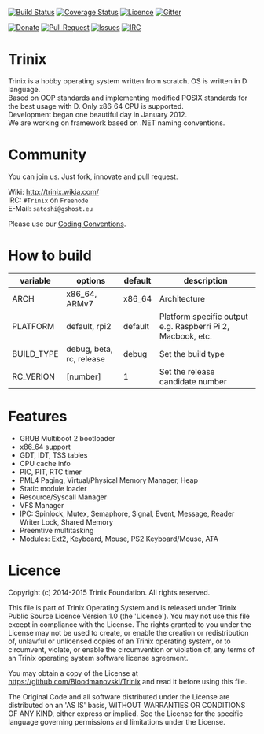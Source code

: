 [![Build Status](https://travis-ci.org/Bloodmanovski/Trinix.svg)](https://travis-ci.org/Bloodmanovski/Trinix)
[![Coverage Status](https://coveralls.io/repos/Bloodmanovski/Trinix/badge.svg?branch=master&service=github)](https://coveralls.io/github/Bloodmanovski/Trinix?branch=master)
[![Licence](https://img.shields.io/badge/Licence-TPSL-blue.svg)](https://github.com/Bloodmanovski/Trinix/blob/master/LICENCE)
[![Gitter](https://badges.gitter.im/Join%20Chat.svg)](https://gitter.im/Bloodmanovski/Trinix?utm_source=badge&utm_medium=badge&utm_campaign=pr-badge)

[![Donate](https://img.shields.io/badge/Bitcoin-Donate-blue.svg)](https://www.coinbase.com/checkouts/ac2ed28efccef2466352283006ef450c)
[![Pull Request](http://githubbadges.herokuapp.com/Bloodmanovski/Trinix/pulls)](https://github.com/Bloodmanovski/Trinix/issues)
[![Issues](http://githubbadges.herokuapp.com/Bloodmanovski/Trinix/issues)](https://github.com/Bloodmanovski/Trinix/pulls)
[![IRC](https://img.shields.io/badge/IRC-%23Trinix-orange.svg)](irc://irc.freenode.net/Trinix)

# Trinix #
Trinix is a hobby operating system written from scratch. OS is written in D language.  
Based on OOP standards and implementing modified POSIX standards for the best usage with D. Only x86_64 CPU is supported.  
Development began one beautiful day in January 2012.  
We are working on framework based on .NET naming conventions.


# Community #
You can join us. Just fork, innovate and pull request.

Wiki: http://trinix.wikia.com/  
IRC: `#Trinix` on `Freenode`  
E-Mail: `satoshi@gshost.eu`

Please use our [Coding Conventions](https://github.com/Bloodmanovski/Trinix/CC.md).


# How to build #

variable | options | default |description
-------- | ------- | ------- | -----------
ARCH | x86\_64, ARMv7 | x86_64 | Architecture
PLATFORM | default, rpi2 | default | Platform specific output e.g. Raspberri Pi 2, Macbook, etc.
BUILD_TYPE | debug, beta, rc, release | debug | Set the build type
RC_VERION | [number] | 1 | Set the release candidate number


# Features #
* GRUB Multiboot 2 bootloader
* x86_64 support
* GDT, IDT, TSS tables
* CPU cache info
* PIC, PIT, RTC timer
* PML4 Paging, Virtual/Physical Memory Manager, Heap
* Static module loader
* Resource/Syscall Manager
* VFS Manager
* IPC: Spinlock, Mutex, Semaphore, Signal, Event, Message, Reader Writer Lock, Shared Memory
* Preemtive multitasking
* Modules: Ext2, Keyboard, Mouse, PS2 Keyboard/Mouse, ATA


# Licence #
Copyright (c) 2014-2015 Trinix Foundation. All rights reserved.

This file is part of Trinix Operating System and is released under Trinix
Public Source Licence Version 1.0 (the 'Licence'). You may not use this file
except in compliance with the License. The rights granted to you under the
License may not be used to create, or enable the creation or redistribution
of, unlawful or unlicensed copies of an Trinix operating system, or to
circumvent, violate, or enable the circumvention or violation of, any terms
of an Trinix operating system software license agreement.

You may obtain a copy of the License at
https://github.com/Bloodmanovski/Trinix and read it before using this file.

The Original Code and all software distributed under the License are
distributed on an 'AS IS' basis, WITHOUT WARRANTIES OR CONDITIONS OF ANY
KIND, either express or implied. See the License for the specific language
governing permissions and limitations under the License.
